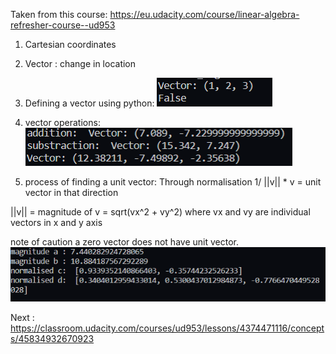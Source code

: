 Taken from this course: 
https://eu.udacity.com/course/linear-algebra-refresher-course--ud953

1. Cartesian coordinates
2. Vector : change in location

3. Defining a vector using python:
![](vector_basic.png)

4. vector operations:
![](vector_operation.png)

5. process of finding a unit vector:
Through normalisation
1/ ||v|| * v  = unit vector in that direction

||v|| = magnitude of v = sqrt(vx^2 + vy^2)
where vx and vy are individual vectors in x and y axis

note of caution a zero vector does not have unit vector.
![](vector_normalisation.png)

Next :
https://classroom.udacity.com/courses/ud953/lessons/4374471116/concepts/45834932670923
